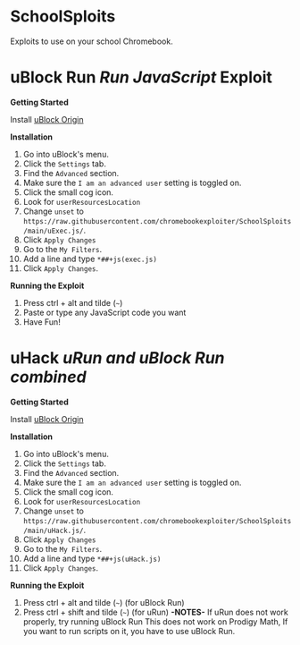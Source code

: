# SchoolSploits
Exploits to use on your school Chromebook.
# uBlock Run *Run JavaScript* Exploit
<b>Getting Started</b>

Install <a href="https://chromewebstore.google.com/detail/ublock-origin/cjpalhdlnbpafiamejdnhcphjbkeiagm">uBlock Origin</a>

<b>Installation</b>
1. Go into uBlock's menu.
2. Click the `Settings` tab.
3. Find the `Advanced` section.
4. Make sure the `I am an advanced user` setting is toggled on.
5. Click the small cog icon.
6. Look for `userResourcesLocation`
7. Change `unset` to `https://raw.githubusercontent.com/chromebookexploiter/SchoolSploits/main/uExec.js/`.
8. Click `Apply Changes`
9. Go to the `My Filters`.
10. Add a line and type `*##+js(exec.js)`
11. Click `Apply Changes`.

<b>Running the Exploit</b>
1. Press ctrl + alt and tilde (`~`)
2. Paste or type any JavaScript code you want
3. Have Fun!

# uHack *uRun and uBlock Run combined*
<b>Getting Started</b>

Install <a href="https://chromewebstore.google.com/detail/ublock-origin/cjpalhdlnbpafiamejdnhcphjbkeiagm">uBlock Origin</a>

<b>Installation</b>
1. Go into uBlock's menu.
2. Click the `Settings` tab.
3. Find the `Advanced` section.
4. Make sure the `I am an advanced user` setting is toggled on.
5. Click the small cog icon.
6. Look for `userResourcesLocation`
7. Change `unset` to `https://raw.githubusercontent.com/chromebookexploiter/SchoolSploits/main/uHack.js/`.
8. Click `Apply Changes`
9. Go to the `My Filters`.
10. Add a line and type `*##+js(uHack.js)`
11. Click `Apply Changes`.

<b>Running the Exploit</b>
1. Press ctrl + alt and tilde (`~`) (for uBlock Run)
2. Press ctrl + shift and tilde (`~`) (for uRun)
<b>-NOTES-</b>
If uRun does not work properly, try running uBlock Run
This does not work on Prodigy Math, If you want to run scripts on it, you have to use uBlock Run.
